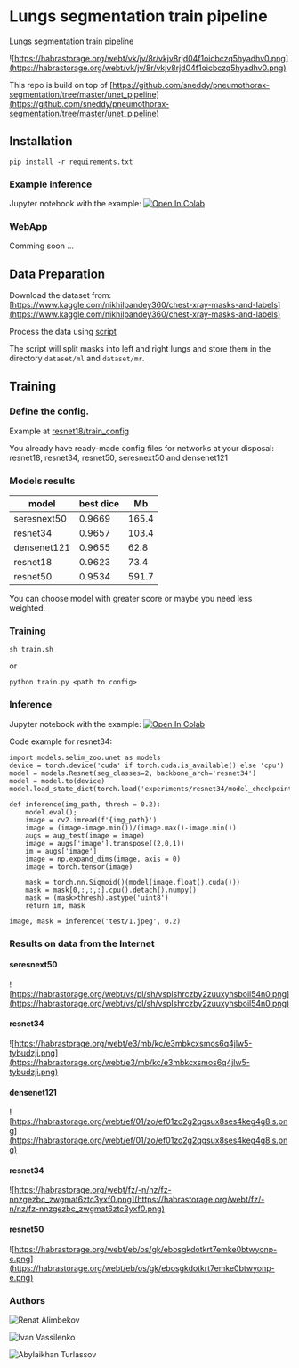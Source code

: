 # Lungs segmentation train pipeline
Lungs segmentation train pipeline

![https://habrastorage.org/webt/vk/jv/8r/vkjv8rjd04f1oicbczq5hyadhv0.png](https://habrastorage.org/webt/vk/jv/8r/vkjv8rjd04f1oicbczq5hyadhv0.png)

This repo is build on top of [https://github.com/sneddy/pneumothorax-segmentation/tree/master/unet_pipeline](https://github.com/sneddy/pneumothorax-segmentation/tree/master/unet_pipeline)

## Installation

`pip install -r requirements.txt`

### Example inference

Jupyter notebook with the example: [![Open In Colab](https://colab.research.google.com/assets/colab-badge.svg)](https://colab.research.google.com/drive/1_9MXcHg_iqTtycXrz4c8oLzPmryA_3EW?usp=sharing)

### WebApp

Comming soon ...

## Data Preparation

Download the dataset from: [https://www.kaggle.com/nikhilpandey360/chest-xray-masks-and-labels](https://www.kaggle.com/nikhilpandey360/chest-xray-masks-and-labels)

Process the data using [script](https://github.com/alimbekovKZ/lungs_segmentation_train/blob/main/utils/prepare_division.sh)

The script will split masks into left and right lungs and store them in the directory `dataset/ml` and `dataset/mr`.

## Training

### Define the config.
Example at [resnet18/train_config](https://github.com/alimbekovKZ/lungs_segmentation_train/blob/main/experiments/resnet18/train_config.yaml)

You already have ready-made config files for networks at your disposal: resnet18, resnet34, resnet50, seresnext50 and densenet121

### Models results

| model | best dice | Mb |
|-------|-----------|----|
|  seresnext50     |  0.9669          | 165.4   |
|   resnet34    | 0.9657          |  103.4  |
|   densenet121    |  0.9655         |   62.8 |
|     resnet18  |   0.9623       |  73.4  |
|    resnet50   |     0.9534      |  591.7  |


You can choose model with greater score or maybe you need less weighted.

### Training

```
sh train.sh
```

or

```
python train.py <path to config>
```

### Inference

Jupyter notebook with the example: [![Open In Colab](https://colab.research.google.com/assets/colab-badge.svg)](https://colab.research.google.com/drive/1_9MXcHg_iqTtycXrz4c8oLzPmryA_3EW?usp=sharing)

Code example for resnet34:

```
import models.selim_zoo.unet as models
device = torch.device('cuda' if torch.cuda.is_available() else 'cpu')
model = models.Resnet(seg_classes=2, backbone_arch='resnet34')
model = model.to(device)
model.load_state_dict(torch.load('experiments/resnet34/model_checkpoints/resnet34_epoch6.pth'))

def inference(img_path, thresh = 0.2):
    model.eval();
    image = cv2.imread(f'{img_path}')
    image = (image-image.min())/(image.max()-image.min())
    augs = aug_test(image = image)
    image = augs['image'].transpose((2,0,1))
    im = augs['image']
    image = np.expand_dims(image, axis = 0)
    image = torch.tensor(image)

    mask = torch.nn.Sigmoid()(model(image.float().cuda()))
    mask = mask[0,:,:,:].cpu().detach().numpy()
    mask = (mask>thresh).astype('uint8')
    return im, mask

image, mask = inference('test/1.jpeg', 0.2)
```


### Results on data from the Internet

#### seresnext50

![https://habrastorage.org/webt/vs/pl/sh/vsplshrczby2zuuxyhsboil54n0.png](https://habrastorage.org/webt/vs/pl/sh/vsplshrczby2zuuxyhsboil54n0.png)

#### resnet34

![https://habrastorage.org/webt/e3/mb/kc/e3mbkcxsmos6q4jlw5-tybudzji.png](https://habrastorage.org/webt/e3/mb/kc/e3mbkcxsmos6q4jlw5-tybudzji.png)

#### densenet121

![https://habrastorage.org/webt/ef/01/zo/ef01zo2g2qgsux8ses4keg4g8is.png](https://habrastorage.org/webt/ef/01/zo/ef01zo2g2qgsux8ses4keg4g8is.png)

#### resnet34

![https://habrastorage.org/webt/fz/-n/nz/fz-nnzgezbc_zwgmat6ztc3yxf0.png](https://habrastorage.org/webt/fz/-n/nz/fz-nnzgezbc_zwgmat6ztc3yxf0.png)

#### resnet50

![https://habrastorage.org/webt/eb/os/gk/ebosgkdotkrt7emke0btwyonp-e.png](https://habrastorage.org/webt/eb/os/gk/ebosgkdotkrt7emke0btwyonp-e.png)


### Authors

![Renat Alimbekov](https://alimbekov.com)

![Ivan Vassilenko](https://www.linkedin.com/in/ivannvassilenko/)

![Abylaikhan Turlassov](https://www.linkedin.com/in/abylaikhan-turlassov-2727b2196/)
